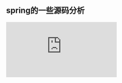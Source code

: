 
## spring的一些源码分析

![spring AOP](https://github.com/Jack1c/Jack1c.github.io/blob/master/_posts/2018-08-31-SpringAOP.md)

